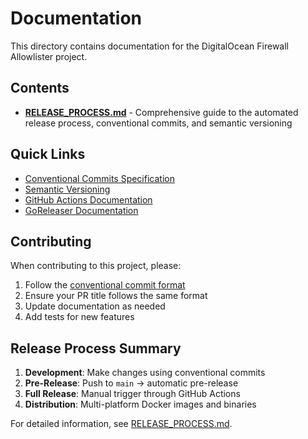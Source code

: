 # Documentation

This directory contains documentation for the DigitalOcean Firewall Allowlister project.

## Contents

- [**RELEASE_PROCESS.md**](RELEASE_PROCESS.md) - Comprehensive guide to the automated release process, conventional commits, and semantic versioning

## Quick Links

- [Conventional Commits Specification](https://www.conventionalcommits.org/)
- [Semantic Versioning](https://semver.org/)
- [GitHub Actions Documentation](https://docs.github.com/en/actions)
- [GoReleaser Documentation](https://goreleaser.com/)

## Contributing

When contributing to this project, please:

1. Follow the [conventional commit format](RELEASE_PROCESS.md#conventional-commits)
2. Ensure your PR title follows the same format
3. Update documentation as needed
4. Add tests for new features

## Release Process Summary

1. **Development**: Make changes using conventional commits
2. **Pre-Release**: Push to `main` → automatic pre-release
3. **Full Release**: Manual trigger through GitHub Actions
4. **Distribution**: Multi-platform Docker images and binaries

For detailed information, see [RELEASE_PROCESS.md](RELEASE_PROCESS.md).
